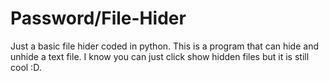 # Password/File-Hider
Just a basic file hider coded in python.
This is a program that can hide and unhide a text file. I know you can just click show hidden files but it is still cool :D.
